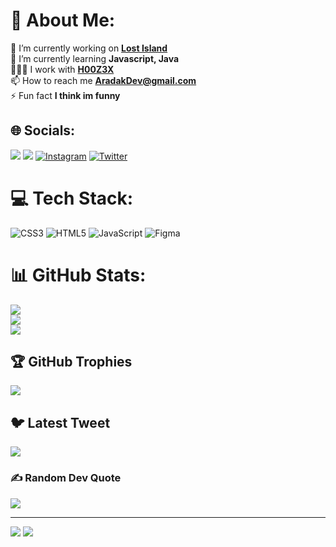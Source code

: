 # 💫 About Me:
🔭 I’m currently working on [**Lost Island**](https://lostisland.gq)<br>🌱 I’m currently learning **Javascript, Java**<br>🧑‍🤝‍🧑 I work with [**H00Z3X**](https://github.com/h00z3x)<br>📫 How to reach me **AradakDev@gmail.com**<br>⚡ Fun fact **I think im funny**


## 🌐 Socials:
[![](https://dcbadge.vercel.app/api/server/2rNE8rTrhP?style=flat)](https://discord.gg/2rNE8rTrhP) ![](https://dcbadge.vercel.app/api/shield/825757055981846560?style=flat?theme=clean) [![Instagram](https://img.shields.io/badge/Instagram-%23E4405F.svg?logo=Instagram&logoColor=white)](https://instagram.com/Arad._.ak) [![Twitter](https://img.shields.io/badge/Twitter-%231DA1F2.svg?logo=Twitter&logoColor=white)](https://twitter.com/Arad___ak) 

# 💻 Tech Stack:
![CSS3](https://img.shields.io/badge/css3-%231572B6.svg?style=for-the-badge&logo=css3&logoColor=white) ![HTML5](https://img.shields.io/badge/html5-%23E34F26.svg?style=for-the-badge&logo=html5&logoColor=white) ![JavaScript](https://img.shields.io/badge/javascript-%23323330.svg?style=for-the-badge&logo=javascript&logoColor=%23F7DF1E) 	![Figma](https://img.shields.io/badge/figma-%23F24E1E.svg?style=for-the-badge&logo=figma&logoColor=white)
# 📊 GitHub Stats:
![](https://github-readme-stats.vercel.app/api?username=Arad00ak&theme=react&hide_border=true&include_all_commits=false&count_private=false)<br/>
![](https://github-readme-streak-stats.herokuapp.com/?user=Arad00ak&theme=react&hide_border=true)<br/>
![](https://github-readme-stats.vercel.app/api/top-langs/?username=Arad00ak&theme=react&hide_border=true&include_all_commits=false&count_private=false&layout=compact)

## 🏆 GitHub Trophies
![](https://github-profile-trophy.vercel.app/?username=Arad00ak&theme=discord&no-frame=true&no-bg=true&margin-w=4)

## 🐦 Latest Tweet
[![](https://gtce.itsvg.in/api?username=Arad___ak)](https://github.com/VishwaGauravIn/github-twitter-card-embed)

### ✍️ Random Dev Quote
![](https://quotes-github-readme.vercel.app/api?type=horizontal&theme=dark)

---
![](https://komarev.com/ghpvc/?username=Arad00ak&style=flat)
<a href="https://lostisland.gq">
<img src="https://img.shields.io/website-up-down-green-red/http/shields.io.svg">
</a>

<!-- Proudly created with GPRM ( https://gprm.itsvg.in ) -->